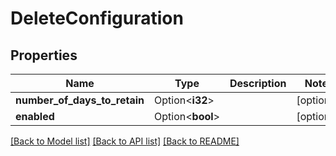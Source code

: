 # DeleteConfiguration

## Properties

Name | Type | Description | Notes
------------ | ------------- | ------------- | -------------
**number_of_days_to_retain** | Option<**i32**> |  | [optional]
**enabled** | Option<**bool**> |  | [optional]

[[Back to Model list]](../README.md#documentation-for-models) [[Back to API list]](../README.md#documentation-for-api-endpoints) [[Back to README]](../README.md)



